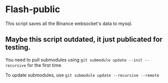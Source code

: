 # Flash-public
This script saves all the Binance websocket's data to mysql.

## Maybe this script outdated, it just publicated for testing.

You need to pull submodules using ```git submodule update --init --recursive``` for the first time.


To update submodules, use ```git submodule update --recursive --remote```
